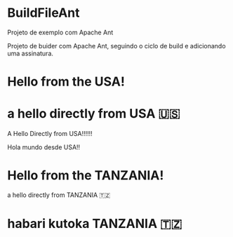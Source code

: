 # BuildFileAnt
Projeto de exemplo com Apache Ant

Projeto de buider com Apache Ant, seguindo o ciclo de build e adicionando uma assinatura.


Hello from the USA!
=======

a hello directly from USA 🇺🇸
=======

A Hello Directly from USA!!!!!!

Hola mundo desde USA!!


Hello from the TANZANIA!
=======

a hello directly from TANZANIA 🇹🇿

habari kutoka TANZANIA 🇹🇿 
=======
